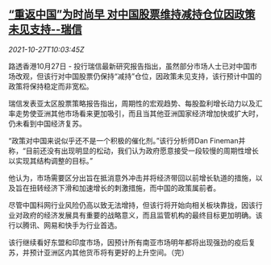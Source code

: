 <!--1635330663000-->
[“重返中国”为时尚早 对中国股票维持减持仓位因政策未见支持--瑞信](https://cn.reuters.com/article/credit-suisse-china-stock-1027-wedn-idCNKBS2HH161)
------

<div><i>2021-10-27T10:03:45Z</i></div><p>路透香港10月27日 - 投行瑞信最新研究报告指出，虽然部分市场人士已对中国市场改观，但该行对中国股票仍保持“减持”仓位，因政策未见支持，该行预计中国的政策将保持稳定而非宽松。</p><p>瑞信发表亚太区股票策略报告指出，周期性的宏观趋势、每股盈利增长动力以及汇率走势使亚洲其他市场看来更加吸引，而且当其他亚洲国家经济增加快或扩大时，仍未看到中国经济复苏。</p><p>“政策对中国来说似乎还不是一个积极的催化剂。”该行分析师Dan Fineman并称，“目前还没有出现明显的松动，我们认为政府愿意接受一段较慢的周期性增长以实现其结构调整的目标。”</p><p>他认为，市场需要区分出旨在抵消意外冲击并将经济带回以前增长轨道的措施，以及旨在扭转经济下滑和加速增长的刺激措施，而中国的政策属前者。</p><p>尽管中国科网行业风险仍高以致无法增持，但该行将开始向相关板块靠拢，因该行业对政府的经济发展具有重要的战略意义，而且监管机构的最终目标更加明确。该行以腾讯、网易和快手为行业首选。</p><p>该行继续看好东盟和印度市场，因预计所有南亚市场明年都将出现强劲的疫后复苏，并预计亚洲区内其他货币将有更好的上升空间。（完）</p>
